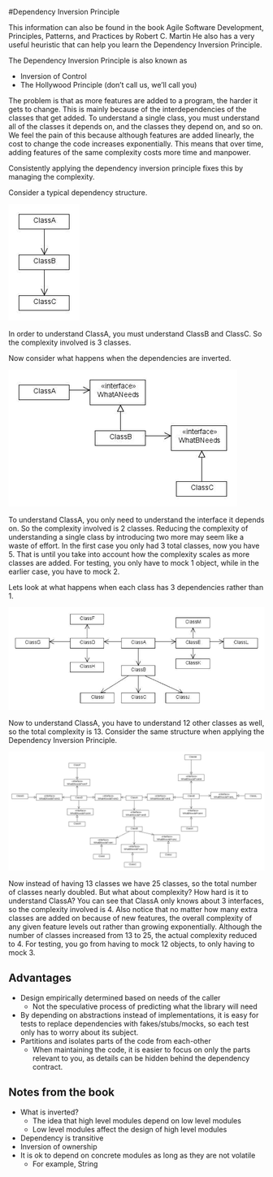 #Dependency Inversion Principle

This information can also be found in the book Agile Software Development,
Principles, Patterns, and Practices by Robert C. Martin
He also has a very useful heuristic that can help you learn the Dependency
Inversion Principle.

The Dependency Inversion Principle is also known as
- Inversion of Control
- The Hollywood Principle (don’t call us, we’ll call you)

The problem is that as more features are added to a program, the harder it
gets to change.  This is mainly because of the interdependencies of the
classes that get added.
To understand a single class, you must understand all of the classes it
depends on, and the classes they depend on, and so on.
We feel the pain of this because although features are added linearly, the
cost to change the code increases exponentially.  This means that over
time, adding features of the same complexity costs more time and manpower.

Consistently applying the dependency inversion principle fixes this by
managing the complexity.

Consider a typical dependency structure.

![simple](simple.jpg)

In order to understand ClassA, you must understand ClassB and ClassC.  So
the complexity involved is 3 classes.

Now consider what happens when the dependencies are inverted.

![simple-inverted](simple-inverted.jpg)

To understand ClassA, you only need to understand the interface it depends
on.  So the complexity involved is 2 classes.  Reducing the complexity of
understanding a single class by introducing two more may seem like a waste
of effort.  In the first case you only had 3 total classes, now you have 5.
That is until you take into account how the complexity scales as more
classes are added.  For testing, you only have to mock 1 object, while in
the earlier case, you have to mock 2.

Lets look at what happens when each class has 3 dependencies rather than 1.

![complex](complex.jpg)

Now to understand ClassA, you have to understand 12 other classes as well,
so the total complexity is 13.
Consider the same structure when applying the Dependency Inversion
Principle.

![complex-inverted](complex-inverted.jpg)

Now instead of having 13 classes we have 25 classes, so the total number of
classes nearly doubled.  But what about complexity?  How hard is it to
understand ClassA?  You can see that ClassA only knows about 3 interfaces,
so the complexity involved is 4.  Also notice that no matter how many extra
classes are added on because of new features, the overall complexity of any
given feature levels out rather than growing exponentially.  Although the
number of classes increased from 13 to 25, the actual complexity reduced
to 4.  For testing, you go from having to mock 12 objects, to only having to
mock 3.

## Advantages
- Design empirically determined based on needs of the caller
    - Not the speculative process of predicting what the library will need
- By depending on abstractions instead of implementations, it is easy for tests to replace dependencies with fakes/stubs/mocks, so each test only has to worry about its subject.
- Partitions and isolates parts of the code from each-other
    - When maintaining the code, it is easier to focus on only the parts relevant to you, as details can be hidden behind the dependency contract.

## Notes from the book
- What is inverted?
    - The idea that high level modules depend on low level modules
    - Low level modules affect the design of high level modules
- Dependency is transitive
- Inversion of ownership
- It is ok to depend on concrete modules as long as they are not volatile
    - For example, String
